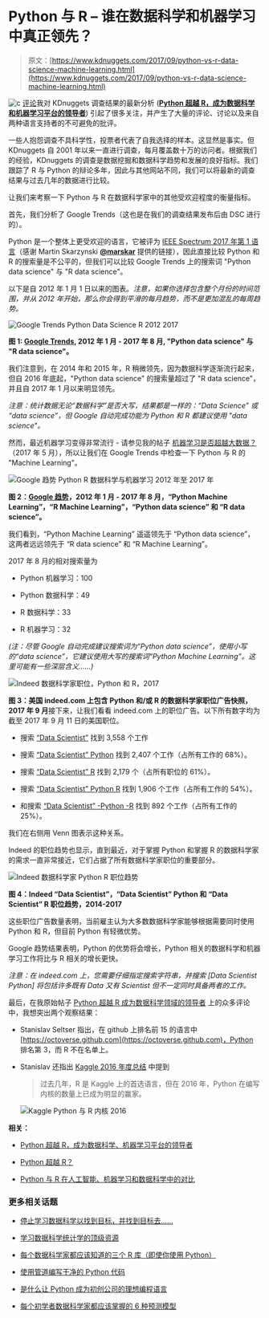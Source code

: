 # Python 与 R – 谁在数据科学和机器学习中真正领先？

> 原文：[https://www.kdnuggets.com/2017/09/python-vs-r-data-science-machine-learning.html](https://www.kdnuggets.com/2017/09/python-vs-r-data-science-machine-learning.html)

![c](../Images/3d9c022da2d331bb56691a9617b91b90.png) [评论](#comments)我对 KDnuggets 调查结果的最新分析 ([**Python 超越 R，成为数据科学和机器学习平台的领导者**](/2017/08/python-overtakes-r-leader-analytics-data-science.html)) 引起了很多关注，并产生了大量的评论、讨论以及来自两种语言支持者的不可避免的批评。

一些人抱怨调查不具科学性，投票者代表了自我选择的样本。这显然是事实。但 KDnuggets 自 2001 年以来一直进行调查，每月覆盖数十万的访问者。根据我们的经验，KDnuggets 的调查是数据挖掘和数据科学趋势和发展的良好指标。我们跟踪了 R 与 Python 的辩论多年，因此与其他网站不同，我们可以将最新的调查结果与过去几年的数据进行比较。

让我们来考察一下 Python 与 R 在数据科学家中的其他受欢迎程度的衡量指标。

首先，我们分析了 Google Trends（这也是在我们的调查结果发布后由 DSC 进行的）。

Python 是一个整体上更受欢迎的语言，它被评为 [IEEE Spectrum 2017 年第 1 语言](https://spectrum.ieee.org/computing/software/the-2017-top-programming-languages)（感谢 Martin Skarzynski [**@marskar**](https://twitter.com/marskar) 提供的链接），因此直接比较 Python 和 R 的搜索量是不公平的，但我们可以比较 Google Trends 上的搜索词 "Python data science" 与 "R data science"。

以下是自 2012 年 1 月 1 日以来的图表。*注意，如果你选择包含整个月份的时间范围，并从 2012 年开始，那么你会得到平滑的每月趋势，而不是更加混乱的每周趋势。*

![Google Trends Python Data Science R 2012 2017](../Images/0f058dd1502a1d2dccec4125d074bc84.png)

**图 1: [Google Trends](https://trends.google.com/trends/explore?date=2012-01-01%202017-08-31&q=Python%20data%20science,R%20data%20science), 2012 年 1 月 - 2017 年 8 月, "Python data science" 与 "R data science"。**

我们注意到，在 2014 年和 2015 年，R 稍微领先，因为数据科学逐渐流行起来，但自 2016 年底起，"Python data science" 的搜索量超过了 "R data science"，并且自 2017 年 1 月以来明显领先。

*注意：统计数据无论“数据科学”是否大写，结果都是一样的：“Data Science” 或 “data science”，但 Google 自动完成功能为 Python 和 R 都建议使用 "data science"。*

然而，最近机器学习变得非常流行 - 请参见我的帖子 [机器学习是否超越大数据？](/2017/05/machine-learning-overtaking-big-data.html)（2017 年 5 月），所以让我们在 Google Trends 中检查一下 Python 与 R 的 "Machine Learning"。

![Google 趋势 Python R 数据科学与机器学习 2012 年至 2017 年](../Images/c8905d7198404ff03048d965f890cb46.png)

**图 2：[Google 趋势](https://trends.google.com/trends/explore?date=2012-01-01%202017-08-31&q=Python%20data%20science,R%20data%20science,Python%20Machine%20Learning,R%20Machine%20Learning)，2012 年 1 月 - 2017 年 8 月，“Python Machine Learning”，“R Machine Learning”，“Python data science” 和 “R data science”。**

我们看到，“Python Machine Learning” 遥遥领先于 “Python data science”，这两者远远领先于 “R data science” 和 “R Machine Learning”。

2017 年 8 月的相对搜索量为

+   Python 机器学习：100

+   Python 数据科学：49

+   R 数据科学：33

+   R 机器学习：32

*(注：尽管 Google 自动完成建议搜索词为“Python data science”，使用小写的“data science”，它建议使用大写的搜索词“Python Machine Learning”。这里可能有一些深层含义……)*

![Indeed 数据科学家职位，Python 和 R，2017](../Images/da5cddb96fb691ddf9ded80923ed287e.png)

**图 3：美国 indeed.com 上包含 Python 和/或 R 的数据科学家职位广告快照，2017 年 9 月**接下来，让我们看看 indeed.com 上的职位广告。以下所有数字均为截至 2017 年 9 月 11 日的美国职位。

+   搜索 [“Data Scientist”](https://www.indeed.com/jobs?q=%22Data%20Scientist%22&l) 找到 3,558 个工作

+   搜索 [“Data Scientist” Python](https://www.indeed.com/jobs?q=%22Data%20Scientist%22%20Python&l) 找到 2,407 个工作（占所有工作的 68%）。

+   搜索 [“Data Scientist” R](https://www.indeed.com/jobs?q=%22Data%20Scientist%22%20R&l) 找到 2,179 个（占所有职位的 61%）。

+   搜索 [“Data Scientist” Python R](https://www.indeed.com/jobs?q=%22Data%20Scientist%22%20Python%20R&l) 找到 1,906 个工作（占所有工作的 54%）。

+   和搜索 [“Data Scientist” -Python -R](https://www.indeed.com/jobs?q=%22Data%20Scientist%22%20-Python%20-R&l) 找到 892 个工作（占所有工作的 25%）。

我们在右侧用 Venn 图表示这种关系。

Indeed 的职位趋势也显示，直到最近，对于掌握 Python 和掌握 R 的数据科学家的需求一直非常接近，它们占据了所有数据科学家职位的重要部分。

![Indeed 数据科学家 Python R 职位趋势](../Images/8e4d6c29872971f9fb37e0e0de6eff9c.png)

**图 4：Indeed “Data Scientist”，“Data Scientist” Python 和 “Data Scientist” R 职位趋势，2014-2017**

这些职位广告数量表明，当前雇主认为大多数数据科学家能够根据需要同时使用 Python 和 R，但目前 Python 有轻微优势。

Google 趋势结果表明，Python 的优势将会增长，Python 相关的数据科学和机器学习工作将比与 R 相关的增长更快。

*注意：在 indeed.com 上，您需要仔细指定搜索字符串，并搜索 [Data Scientist Python] 将包括许多既有 Data 又有 Scientist 但不一定同时具备两者的工作。*

最后，在我原始帖子 [Python 超越 R 成为数据科学领域的领导者](/2017/08/python-overtakes-r-leader-analytics-data-science.html#comments) 上的众多评论中，我想突出两个观察结果：

+   Stanislav Seltser 指出，在 github 上排名前 15 的语言中 [https://octoverse.github.com](https://octoverse.github.com)，Python 排名第 3，而 R 不在名单上。

+   Stanislav 还指出 [Kaggle 2016 年度总结](https://blog.kaggle.com/2017/01/05/your-year-on-kaggle-most-memorable-community-stats-from-2016/) 中提到

    > 过去几年，R 是 Kaggle 上的首选语言，但在 2016 年，Python 在编写内核的数量上已成为明显的赢家。

    ![Kaggle Python 与 R 内核 2016](../Images/6011d72510b2c92141ddbf86b4b05097.png)

**相关：**

+   [Python 超越 R，成为数据科学、机器学习平台的领导者](/2017/08/python-overtakes-r-leader-analytics-data-science.html)

+   [Python 超越 R？](/2017/09/python-overtaking-r.html)

+   [Python 与 R 在人工智能、机器学习和数据科学中的对比](/2017/09/python-vs-r-ai-machine-learning-data-science.html)

### 更多相关话题

+   [停止学习数据科学以找到目标，并找到目标去……](https://www.kdnuggets.com/2021/12/stop-learning-data-science-find-purpose.html)

+   [学习数据科学统计学的顶级资源](https://www.kdnuggets.com/2021/12/springboard-top-resources-learn-data-science-statistics.html)

+   [每个数据科学家都应该知道的三个 R 库（即使你使用 Python）](https://www.kdnuggets.com/2021/12/three-r-libraries-every-data-scientist-know-even-python.html)

+   [使用管道编写干净的 Python 代码](https://www.kdnuggets.com/2021/12/write-clean-python-code-pipes.html)

+   [是什么让 Python 成为初创公司的理想编程语言](https://www.kdnuggets.com/2021/12/makes-python-ideal-programming-language-startups.html)

+   [每个初学者数据科学家都应该掌握的 6 种预测模型](https://www.kdnuggets.com/2021/12/6-predictive-models-every-beginner-data-scientist-master.html)
